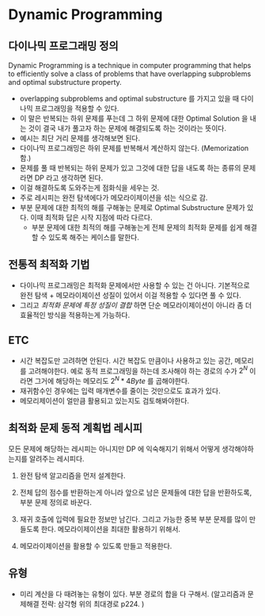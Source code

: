 # Dynamic Programming 

## 다이나믹 프로그래밍 정의 

Dynamic Programming is a technique in computer programming that helps to efficiently solve a class of problems that have overlapping subproblems and optimal substructure property.

- overlapping subproblems and optimal substructure 를 가지고 있을 때 다이나믹 프로그래밍을 적용할 수 있다. 
- 이 말은 반복되는 하위 문제를 푸는데 그 하위 문제에 대한 Optimal Solution 을 내는 것이 결국 내가 풀고자 하는 문제에 해결되도록 하는 것이라는 뜻이다.
- 예시는 최단 거리 문제를 생각해보면 된다. 
- 다이나믹 프로그래밍은 하위 문제를 반복해서 계산하지 않는다. (Memorization 함.)
- 문제를 풀 때 반복되는 하위 문제가 있고 그것에 대한 답을 내도록 하는 종류의 문제라면 DP 라고 생각하면 된다. 
- 이걸 해결하도록 도와주는게 점화식을 세우는 것. 
- 주로 레시피는 완전 탐색에다가 메모라이제이션을 섞는 식으로 감.
- 부분 문제에 대한 최적의 해를 구해놓는 문제로 Optimal Substructure 문제가 있다. 이때 최적화 답은 시작 지점에 따라 다르다. 
  - 부분 문제에 대한 최적의 해를 구해놓는게 전체 문제의 최적화 문제를 쉽게 해결할 수 있도록 해주는 케이스를 말한다.

## 전통적 최적화 기법 

- 다이나믹 프로그래밍은 최적화 문제에서만 사용할 수 있는 건 아니다. 기본적으로 완전 탐색 + 메모라이제이션 성질이 있어서 이걸 적용할 수 있다면 풀 수 있다. 
- 그리고 *최적화 문제에 특정 성질이 결합* 하면 단순 메모라이제이션이 아니라 좀 더 효율적인 방식을 적용하는게 가능하다. 


## ETC 

- 시간 복잡도만 고려하면 안된다. 시간 복잡도 만큼이나 사용하고 있는 공간, 메모리를 고려해야한다. 예로 동적 프로그래밍을 하는데 조사해야 하는 경로의 수가 $2^N$ 이라면 그거에 해당하는 메모리도 $2^N * 4Byte$ 를 곱해야한다.
- 재귀함수인 경우에는 입력 매개변수를 줄이는 것만으로도 효과가 있다.
- 메모리제이션이 얼만큼 활용되고 있는지도 검토해봐야한다. 

## 최적화 문제 동적 계획법 레시피

모든 문제에 해당하는 레시피는 아니지만 DP 에 익숙해지기 위해서 어떻게 생각해야하는지를 알려주는 레시피다. 

1) 완전 탐색 알고리즘을 먼저 설계한다. 

2) 전체 답의 점수를 반환하는게 아니라 앞으로 남은 문제들에 대한 답을 반환하도록, 부분 문제 정의로 바꾼다. 

3) 재귀 호출에 입력에 필요한 정보만 남긴다. 그리고 가능한 중복 부분 문제를 많이 만들도록 한다. 메모라이제이션을 최대한 활용하기 위해서.

4) 메모라이제이션을 활용할 수 있도록 만들고 적용한다.

## 유형 

- 미리 계산을 다 때려놓는 유형이 있다. 부분 경로의 합을 다 구해서. (알고리즘과 문제해결 전략: 삼각형 위의 최대경로 p224. )


